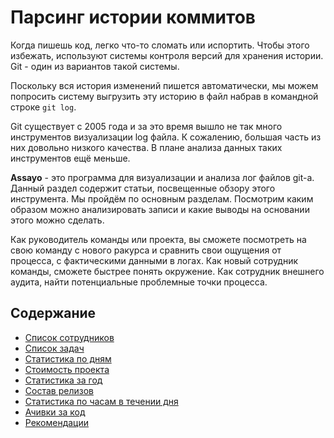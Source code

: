 [short]:# "Парсинг истории коммитов и анализ статистики."
[long]:# "Парсинг истории коммитов из git log. Визуализация и анализ статистики."
[tags]:# "git, bitbucket, gitlab, log, stat, statistic, гит, лог, статистика, анализ"
[recommendations]:# "team_money, personal_achievements, recommendations"
[youtube]:# "mqfu-ea3jao"

# Парсинг истории коммитов

Когда пишешь код, легко что-то сломать или испортить. Чтобы этого избежать, используют системы контроля версий для хранения истории. Git - один из вариантов такой системы.

Поскольку вся история изменений пишется автоматически, мы можем попросить систему выгрузить эту историю в файл набрав в командной строке `git log`.

Git существует с 2005 года и за это время вышло не так много инструментов визуализации log файла. К сожалению, большая часть из них довольно низкого качества. В плане анализа данных таких инструментов ещё меньше.
 
**Assayo** - это программа для визуализации и анализа лог файлов git-а. Данный раздел содержит статьи, посвещенные обзору этого инструмента. Мы пройдём по основным разделам. Посмотрим каким образом можно анализировать записи и какие выводы на основании этого можно сделать.

Как руководитель команды или проекта, вы сможете посмотреть на свою команду с нового ракурса и сравнить свои ощущения от процесса, с фактическими данными в логах. Как новый сотрудник команды, сможете быстрее понять окружение. Как сотрудник внешнего аудита, найти потенциальные проблемные точки процесса.

## Содержание
- [Список сотрудников](./team_employee)
- [Список задач](./task_list)
- [Статистика по дням](./team_day)
- [Стоимость проекта](./team_money)
- [Статистика за год](./team_year)
- [Состав релизов](./team_release)
- [Статистика по часам в течении дня](./team_hours)
- [Ачивки за код](./personal_achievements)
- [Рекомендации](./recommendations)
